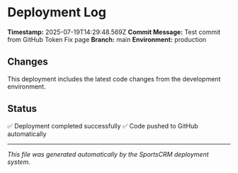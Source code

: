 # Deployment Log

**Timestamp:** 2025-07-19T14:29:48.569Z
**Commit Message:** Test commit from GitHub Token Fix page
**Branch:** main
**Environment:** production

## Changes
This deployment includes the latest code changes from the development environment.

## Status
✅ Deployment completed successfully
✅ Code pushed to GitHub automatically

---
*This file was generated automatically by the SportsCRM deployment system.*
